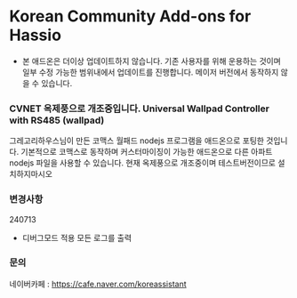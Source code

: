 # Korean Community Add-ons for Hassio

* 본 애드온은 더이상 업데이트하지 않습니다. 기존 사용자를 위해 운용하는 것이며 일부 수정 가능한 범위내에서 업데이트를 진행합니다. 메이저 버전에서 동작하지 않을 수 있습니다. 



### CVNET 옥제풍으로 개조중입니다. Universal Wallpad Controller with RS485 (wallpad)

 그레고리하우스님이 만든 코맥스 월패드 nodejs 프로그램을 애드온으로 포팅한 것입니다.
 기본적으로 코맥스로 동작하며 커스터마이징이 가능한 애드온으로 다른 아파트 nodejs 파일을 사용할 수 있습니다. 
 현재 옥제풍으로 개조중이며 테스트버전이므로 설치하지마시오


### 변경사항

240713
- 디버그모드 적용 모든 로그를 출력

### 문의
네이버카페 : https://cafe.naver.com/koreassistant